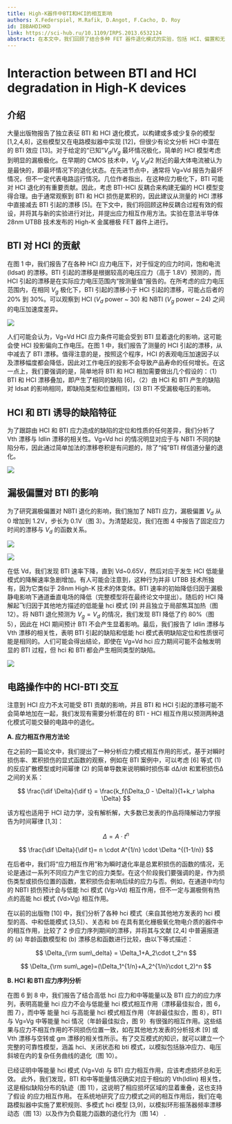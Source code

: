 ```yaml
---
title: High-K器件中BTI和HCI的相互影响
authors: X.Federspiel, M.Rafik, D.Angot, F.Cacho, D. Roy
id: IBBAHDIHKD
link: https://sci-hub.ru/10.1109/IRPS.2013.6532124
abstract: 在本文中，我们回顾了结合多种 FET 器件退化模式的实验，包括 HCI、偏置和无偏置 BTI。我们分析了从这些退化过程中产生的缺陷的性质和定位，并得出了管理缺陷生成过程之间相互作用的规则、漏极极化对 BTI 退化的依赖性以及 BTI 对 HCI 退化的潜在贡献。将讨论 BTI – HCI 交互对 WLR 分析以及产品运作的影响。
---
```


# Interaction between BTI and HCI degradation in High-K devices

## 介绍

大量出版物报告了独立表征 BTI 和 HCI 退化模式，以构建或多或少复杂的模型 [1,2,4,8]，这些模型又在电路模拟器中实现 [12]，但很少有论文分析 HCI 中潜在的 BTI 效应 [13]。对于给定的“已知”$V_d/V_g$ 最坏情况极化，简单的 HCI 模型考虑到明显的漏极极化。在早期的 CMOS 技术中，$V_g~V_d/2$ 附近的最大体电流被认为是最快的，即最坏情况下的退化状态。在先进节点中，通常将 Vg=Vd 报告为最坏情况，但不一定代表电路运行情况。几位作者指出，在这种应力极化下，BTI 可能对 HCI 退化的有重要贡献。因此，考虑 BTI-HCI 反耦合来构建无偏的 HCI 模型变得合理。由于通常观察到 BTI 和 HCI 损伤是累积的，因此建议从测量的 HCI 漂移中直接减去 BTI 引起的漂移 [5]。在下文中，我们将回顾这种反耦合过程有效的假设，并将其与新的实验进行对比，并提出应力相互作用方法。实验在意法半导体 28nm UTBB 技术发布的 High-K 金属栅极 FET 器件上进行。

## BTI 对 HCI 的贡献

在图 1 中，我们报告了在各种 HCI 应力电压下，对于恒定的应力时间，饱和电流 (Idsat) 的漂移。BTI 引起的漂移是根据较高的电压应力（高于 1.8V）预测的，而 HCI 引起的漂移是在实际应力电压范围内“按测量值”报告的。在所考虑的应力电压范围内，在相同 $V_g$ 极化下，BTI 引起的漂移小于 HCI 引起的漂移，可能占后者的 20% 到 30%。可以观察到 HCI ($V_d$ power \~ 30) 和 NBTI ($V_g$ power ~ 24) 之间的电压加速度差异。

![](../images/Figure%201%20Comparison%20of%20IdsatF%20degradation%20in%20HCI%20stress%20condition.jpg)

人们可能会认为，Vg=Vd HCI 应力条件可能会受到 BTI 显着退化的影响，这可能会使 HCI 投影偏向工作电压。在图 1 中，我们报告了测量的 HCI 引起的漂移，从中减去了 BTI 漂移。值得注意的是，按照这个程序，HCI 的表观电压加速因子以及漂移幅度都会降低，因此对工作电压的投影不会导致产品寿命的任何增长。在这一点上，我们要强调的是，简单地将 BTI 和 HCI 相加需要做出几个假设的：（1）BTI 和 HCI 漂移叠加，即产生了相同的缺陷 [6]，（2）由 HCI 和 BTI 产生的缺陷对 Idsat 的影响相同，即缺陷类型和位置相同，(3) BTI 不受漏极电压的影响。

## HCI 和 BTI 诱导的缺陷特征

为了跟踪由 HCI 和 BTI 应力造成的缺陷的定位和性质的任何差异，我们分析了 Vth 漂移与 Idlin 漂移的相关性。Vg=Vd hci 的情况明显对应于与 NBTI 不同的缺陷分布，因此通过简单加法的漂移卷积是有问题的，除了“纯”BTI 样信道分量的退化。

![](../images/Figure%202%20%20Idlin%20Vth%20correlation.jpg)


## 漏极偏置对 BTI 的影响

为了研究漏极偏置对 NBTI 退化的影响，我们施加了 NBTI 应力，漏极偏置 $V_d$ 从 0 增加到 1.2V，步长为 0.1V（图 3）。为清楚起见，我们在图 4 中报告了固定应力时间的漂移与 $V_d$ 的函数关系。

![](../images/Figure%203%20Evolution%20of%20BTI%20drift%20as%20function%20of%20time.jpg)

![](../images/Figure%204%20%20Evolution%20of%20BTI%20drift%20as%20function%20of%20Vd%20.jpg)

在低 Vd，我们发现 BTI 速率下降，直到 Vd~0.65V，然后对应于发生 HCI 低能量模式的降解速率急剧增加。有人可能会注意到，这种行为并非 UTBB 技术所独有，因为它类似于 28nm High-K 技术的体变体。BTI 速率的初始降低归因于漏极静电影响下通道垂直电场的降低（完整模型将在最终论文中提出）。随后的 HCI 降解起飞归因于其他地方描述的低能量 hci 模式 [9] 并且独立于局部焦耳加热（图 12）。将 NBTI 退化预测为 $V_g=V_d$ 的情况，我们发现 BTI 降低了约 80%（图 5），因此在 HCI 期间预计 BTI 不会产生显着影响。最后，我们报告了 Idlin 漂移与 Vth 漂移的相关性，表明 BTI 引起的缺陷和低能 hci 模式表明缺陷定位和性质很可能是相同的。人们可能会得出结论，即使在 Vg=Vd hci 应力期间可能不会触发明显的 BTI 过程，但 hci 和 BTI 都会产生相同类型的缺陷。

![](../images/Figure%205%20%20Projected%20NBTI%20induced%20Vth%20drift.jpg)

## 电路操作中的 HCI-BTI 交互

注意到 HCI 应力不太可能受 BTI 贡献的影响，并且 BTI 和 HCI 引起的漂移可能不会简单地加在一起，我们发现有需要分析潜在的 BTI - HCI 相互作用以预测两种退化模式可能交替的电路中的退化。

**A. 应力相互作用方法论**

在之前的一篇论文中，我们提出了一种分析应力模式相互作用的形式，基于对瞬时损伤率、累积损伤的显式函数的观察，例如在 BTI 案例中，可以考虑 [6] 等式 (1) 的反应扩散模型或时间幂律 (2) 的简单导数来说明瞬时损伤率 dΔ/dt 和累积损伤Δ 之间的关系：

$$
\frac{\dif \Delta}{\dif t} = \frac{k_f(\Delta_0 - \Delta)}{1+k_r \alpha \Delta}
$$

该方程也适用于 HCI 动力学，没有解析解，大多数已发表的作品将降解动力学报告为时间幂律 [1,3]：

$$
\Delta = A \cdot t^n
$$

$$
\frac{\dif \Delta}{\dif t}= n \cdot A^{1/n} \cdot \Delta ^{(1-1/n)}
$$

在后者中，我们将“应力相互作用”称为瞬时退化率是总累积损伤的函数的情况，无论是通过一系列不同应力产生它的应力类型。在这个阶段我们要强调的是，作为损伤类型或损伤位置的函数，累积损伤会影响后续的应力与否。例如，在通道中均匀的 NBTI 损伤预计会与低能 hci 模式 (Vg>Vd) 相互作用，但不一定与漏极侧有热点的高能 hci 模式 (Vd>Vg) 相互作用。

在以前的出版物 [10] 中，我们分析了各种 hci 模式（来自其他地方发表的 hci 模型的高、中和低能模式 [3,5]）、关态和 bti 在具有氮化栅极氧化物电介质的器件中的相互作用，比较了 2 步应力序列期间的漂移，并将其与文献 [2,4] 中普遍报道的 (a) 年龄函数模型和 (b) 漂移总和函数进行比较，由以下等式描述：

$$
\Delta_{\rm sum\_delta} = \Delta_1+A_2\cdot t_2^n
$$

$$
\Delta_{\rm sum\_age}=(\Delta_1^{1/n}+A_2^{1/n}\cdot t_2)^n 
$$

**B. HCI 和 BTI 应力序列分析**

在图 6 到 8 中，我们报告了结合高低 hci 应力和中等能量以及 BTI 应力的应力序列，表明高能量 hci 应力不会与低能量 hci 模式相互作用（漂移最佳拟合，图 6，图 7），而中等 能量 hci 与高能量 hci 模式相互作用（年龄最佳拟合，图 8），BTI 与 Vg=Vg 中等能量 hci 情况（年龄最佳拟合，图 9）有很强的相互作用。这些结果与应力不相互作用的不同损伤位置一致，如在其他地方发表的分析技术 [9] 或 Vth 漂移与空转或 gm 漂移的相关性所示。有了交互模式的知识，就可以建立一个完整的可靠性模型，涵盖 hci、关闭状态和 bti 模式，以模拟包括脉冲应力、电压斜坡在内的复杂任务曲线的退化（图 10）。

已经证明中等能量 hci 模式 (Vg=Vd) 与 BTI 应力相互作用，应该考虑损坏总和无效。 此外，我们发现，BTI 和中等能量情况确实对应于相似的 Vth(Idlin) 相关性，这是相似缺陷分布的轨迹（图 11），这说明了相应损坏区域的显着重叠，这也支持了假设 的应力相互作用。 在系统地研究了应力模式之间的相互作用后，我们在电路模拟器中实施了累积规则、多模式 hci 模型 [3,9]，以模拟环形振荡器频率漂移动态（图 13）以及作为负载能力函数的退化行为（图 14） .